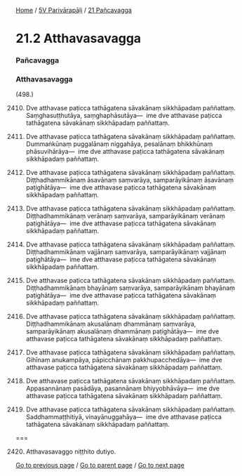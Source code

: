 
[Home](/) / [5V Parivārapāḷi](/tipitaka/5V.md) / [21 Pañcavagga](/tipitaka/5V/21.md)

# 21.2 Atthavasavagga

### Pañcavagga

### Atthavasavagga

(498.)

2410. Dve atthavase paṭicca tathāgatena sāvakānaṃ sikkhāpadaṃ paññattaṃ. Saṃghasuṭṭhutāya, saṃghaphāsutāya—  ime dve atthavase paṭicca tathāgatena sāvakānaṃ sikkhāpadaṃ paññattaṃ.

2411. Dve atthavase paṭicca tathāgatena sāvakānaṃ sikkhāpadaṃ paññattaṃ. Dummaṅkūnaṃ puggalānaṃ niggahāya, pesalānaṃ bhikkhūnaṃ phāsuvihārāya—  ime dve atthavase paṭicca tathāgatena sāvakānaṃ sikkhāpadaṃ paññattaṃ.

2412. Dve atthavase paṭicca tathāgatena sāvakānaṃ sikkhāpadaṃ paññattaṃ. Diṭṭhadhammikānaṃ āsavānaṃ saṃvarāya, samparāyikānaṃ āsavānaṃ paṭighātāya—  ime dve atthavase paṭicca tathāgatena sāvakānaṃ sikkhāpadaṃ paññattaṃ.

2413. Dve atthavase paṭicca tathāgatena sāvakānaṃ sikkhāpadaṃ paññattaṃ. Diṭṭhadhammikānaṃ verānaṃ saṃvarāya, samparāyikānaṃ verānaṃ paṭighātāya—  ime dve atthavase paṭicca tathāgatena sāvakānaṃ sikkhāpadaṃ paññattaṃ.

2414. Dve atthavase paṭicca tathāgatena sāvakānaṃ sikkhāpadaṃ paññattaṃ. Diṭṭhadhammikānaṃ vajjānaṃ saṃvarāya, samparāyikānaṃ vajjānaṃ paṭighātāya—  ime dve atthavase paṭicca tathāgatena sāvakānaṃ sikkhāpadaṃ paññattaṃ.

2415. Dve atthavase paṭicca tathāgatena sāvakānaṃ sikkhāpadaṃ paññattaṃ. Diṭṭhadhammikānaṃ bhayānaṃ saṃvarāya, samparāyikānaṃ bhayānaṃ paṭighātāya—  ime dve atthavase paṭicca tathāgatena sāvakānaṃ sikkhāpadaṃ paññattaṃ.

2416. Dve atthavase paṭicca tathāgatena sāvakānaṃ sikkhāpadaṃ paññattaṃ. Diṭṭhadhammikānaṃ akusalānaṃ dhammānaṃ saṃvarāya, samparāyikānaṃ akusalānaṃ dhammānaṃ paṭighātāya—  ime dve atthavase paṭicca tathāgatena sāvakānaṃ sikkhāpadaṃ paññattaṃ.

2417. Dve atthavase paṭicca tathāgatena sāvakānaṃ sikkhāpadaṃ paññattaṃ. Gihīnaṃ anukampāya, pāpicchānaṃ pakkhupacchedāya—  ime dve atthavase paṭicca tathāgatena sāvakānaṃ sikkhāpadaṃ paññattaṃ.

2418. Dve atthavase paṭicca tathāgatena sāvakānaṃ sikkhāpadaṃ paññattaṃ. Appasannānaṃ pasādāya, pasannānaṃ bhiyyobhāvāya—  ime dve atthavase paṭicca tathāgatena sāvakānaṃ sikkhāpadaṃ paññattaṃ.

2419. Dve atthavase paṭicca tathāgatena sāvakānaṃ sikkhāpadaṃ paññattaṃ. Saddhammaṭṭhitiyā, vinayānuggahāya—  ime dve atthavase paṭicca tathāgatena sāvakānaṃ sikkhāpadaṃ paññattaṃ.

===

2420. Atthavasavaggo niṭṭhito dutiyo.



[Go to previous page](/tipitaka/5V/21/21.1.md) / [Go to parent page](/tipitaka/5V/21.md) / [Go to next page](/tipitaka/5V/21/21.3.md)


